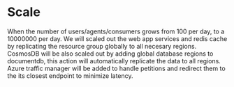 # Scale
When the number of users/agents/consumers grows from 100 per day, to a 10000000 per day.
We will scaled out the web app services and redis cache by replicating the resource group globally to all necesary regions. 
CosmosDB will be also scaled out by adding global database regions to documentdb, this action will automatically replicate the data to all regions.
Azure traffic manager will be added to handle petitions and redirect them to the its closest endpoint to minimize latency. 